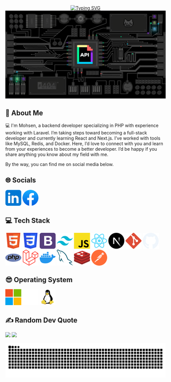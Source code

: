 <div align="center" dir="auto"> 
<a align="center" href="https://git.io/typing-svg" rel="nofollow"><img src="https://camo.githubusercontent.com/da732e08fe15d4f9c86d0c32e1055f06358d8c8d28f70b6a9335b344639ea09b/68747470733a2f2f726561646d652d747970696e672d7376672e64656d6f6c61622e636f6d3f666f6e743d466972612b436f64652673697a653d33352670617573653d313030302677696474683d343335266c696e65733d57656c636f6d652b746f2b6d792b47697448756221" alt="Typing SVG" data-canonical-src="https://readme-typing-svg.demolab.com?font=Fira+Code&amp;size=35&amp;pause=1000&amp;width=435&amp;lines=Welcome+to+my+GitHub!" style="max-width: 100%;"></a>
</div>

<img src="api.gif" alt="API">

## 💫 About Me

💻 I'm Mohsen, a backend developer specializing in PHP with experience working with Laravel. I’m taking steps toward becoming a full-stack developer and currently learning React and Next.js. I’ve worked with tools like MySQL, Redis, and Docker. Here, I’d love to connect with you and learn from your experiences to become a better developer. I’d be happy if you share anything you know about my field with me.

By the way, you can find me on social media below.<br>

## 🌐 Socials 
<a href="https://www.linkedin.com/in/MohsenTajik2003/"> <img width="50" height="50" src="linkedin.svg" alt="Linkedin"></a>  <a href="https://www.facebook.com/Mohsen.prog"><img width="50" height="50" src="facebook.svg" alt="Facebook"></a>
<br>

## 💻 Tech Stack
<img width="50" height="50" src="html5.svg" alt="HTML5"> <img width="50" height="50" src="css3.svg" alt="CSS"> <img width="50" height="50" src="bootstrap4.svg" alt="Bootstrap5"> <img width="50" height="50" src="tailwindcss.svg" alt="Tailwind"> <img width="50" height="50" src="javascript.svg" alt="Javascript"> <img width="50" height="50" src="reactjs.svg" alt="React"> <img width="50" height="50" src="nextjs.svg" alt="Next"> <img width="50" height="50" src="git.svg" alt="Git"> <img width="50" height="50" src="github-light.svg" alt="Next"> <img width="50" height="50" src="php.svg" alt="PHP"> <img width="50" height="50" src="laravel.svg" alt="Laravel"> <img width="50" height="50" src="docker.svg" alt="Docker"> <img width="50" height="50" src="mysql.svg" alt="Mysql"> <img width="50" height="50" src="redis.svg" alt="Redis"> <img width="50" height="50" src="postman.svg" alt="Postman"> 
<br> 

## 😎 Operating System
<img width="50" height="50" src="microsoft.svg" alt="Microsoft"> <img width="50" height="50" src="apple-light.svg" alt="Apple"> <img width="50" height="50" src="linux.svg" alt="Linux">
<br> 
## ✍️ Random Dev Quote
![](https://quotes-github-readme.vercel.app/api?type=horizontal&theme=radical)
[![](https://visitcount.itsvg.in/api?id=TAJ2003&icon=0&color=1)](https://visitcount.itsvg.in)
<br>
 
 <img src="https://raw.githubusercontent.com/BEPb/BEPb/output/github-contribution-grid-snake-dark.svg">
<!-- Proudly created with GPRM ( https://gprm.itsvg.in ) -->
